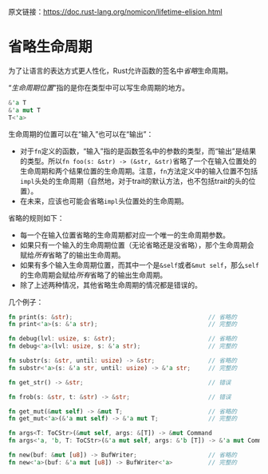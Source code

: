 原文链接：<https://doc.rust-lang.org/nomicon/lifetime-elision.html>

# 省略生命周期

为了让语言的表达方式更人性化，Rust允许函数的签名中*省略*生命周期。

“*生命周期位置*”指的是你在类型中可以写生命周期的地方。

```rust
&'a T
&'a mut T
T<'a>
```

生命周期的位置可以在“输入”也可以在“输出”：

- 对于`fn`定义的函数，“输入”指的是函数签名中的参数的类型，而“输出”是结果的类型。所以`fn foo(s: &str) -> (&str, &str)`省略了一个在输入位置处的生命周期和两个结果位置的生命周期。注意，`fn`方法定义中的输入位置不包括`impl`头处的生命周期（自然地，对于trait的默认方法，也不包括trait的头的位置）。
- 在未来，应该也可能会省略`impl`头位置处的生命周期。

省略的规则如下：

- 每一个在输入位置省略的生命周期都对应一个唯一的生命周期参数。
- 如果只有一个输入的生命周期位置（无论省略还是没省略），那个生命周期会赋给*所有*省略了的输出生命周期。
- 如果有多个输入生命周期位置，而其中一个是`&self`或者`&mut self`，那么`self`的生命周期会赋给*所有*省略了的输出生命周期。
- 除了上述两种情况，其他省略生命周期的情况都是错误的。

几个例子：

```rust
fn print(s: &str);                                      // 省略的
fn print<'a>(s: &'a str);                               // 完整的

fn debug(lvl: usize, s: &str);                          // 省略的
fn debug<'a>(lvl: usize, s: &'a str);                   // 完整的

fn substr(s: &str, until: usize) -> &str;               // 省略的
fn substr<'a>(s: &'a str, until: usize) -> &'a str;     // 完整的

fn get_str() -> &str;                                   // 错误

fn frob(s: &str, t: &str) -> &str;                      // 错误

fn get_mut(&mut self) -> &mut T;                        // 省略的
fn get_mut<'a>(&'a mut self) -> &'a mut T;              // 完整的

fn args<T: ToCStr>(&mut self, args: &[T]) -> &mut Command                  // 省略的
fn args<'a, 'b, T: ToCStr>(&'a mut self, args: &'b [T]) -> &'a mut Command // 完整的

fn new(buf: &mut [u8]) -> BufWriter;                    // 省略的
fn new<'a>(buf: &'a mut [u8]) -> BufWriter<'a>          // 完整的
```
